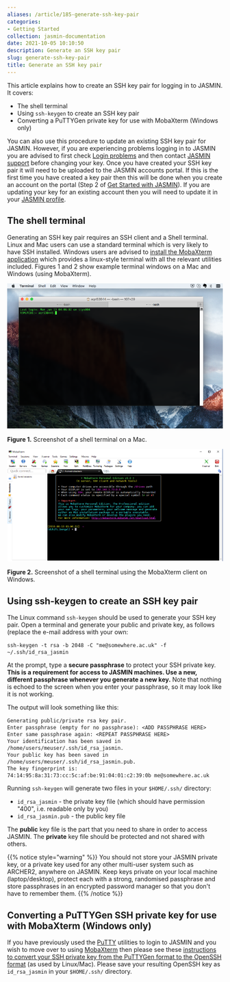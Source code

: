 ```yaml
---
aliases: /article/185-generate-ssh-key-pair
categories:
- Getting Started
collection: jasmin-documentation
date: 2021-10-05 10:10:50
description: Generate an SSH key pair
slug: generate-ssh-key-pair
title: Generate an SSH key pair
---
```


This article explains how to create an SSH key pair for logging in to JASMIN.
It covers:

  * The shell terminal
  * Using `ssh-keygen` to create an SSH key pair
  * Converting a PuTTYGen private key for use with MobaXterm (Windows only)

You can also use this procedure to update an existing SSH key pair for JASMIN.
However, if you are experiencing problems logging in to JASMIN you are advised
to first check [Login problems](login-problems) and then contact [JASMIN
support](https://www.jasmin.ac.uk/help/contact/) before changing your key.
Once you have created your SSH key pair it will need to be uploaded to the
JASMIN accounts portal. If this is the first time you have created a key pair
then this will be done when you create an account on the portal (Step 2 of
[Get Started with JASMIN](get-started-with-jasmin)). If you are updating your
key for an existing account then you will need to update it in your [JASMIN
profile](https://accounts.jasmin.ac.uk/account/login/?next=/account/profile/).

## The shell terminal

Generating an SSH key pair requires an SSH client and a Shell terminal. Linux
and Mac users can use a standard terminal which is very likely to have SSH
installed. Windows users are advised to [install the MobaXterm
application](mobaxterm) which provides a linux-style terminal with all the
relevant utilities included. Figures 1 and 2 show example terminal windows on
a Mac and Windows (using MobaXterm).

![Mac terminal ](file-QrkL51B5fW.png)

**Figure 1.** Screenshot of a shell terminal on a Mac.

![](file-jmOb6PSApE.png)

**Figure 2.** Screenshot of a shell terminal using the MobaXterm client on
Windows.

## Using ssh-keygen to create an SSH key pair

The Linux command `ssh-keygen` should be used to generate your SSH key pair.
Open a terminal and generate your public and private key, as follows (replace
the e-mail address with your own:

```console
ssh-keygen -t rsa -b 2048 -C "me@somewhere.ac.uk" -f ~/.ssh/id_rsa_jasmin
```

At the prompt, type a **secure passphrase** to protect your SSH private key.
**This is a requirement for access to JASMIN machines. Use a new, different
passphrase whenever you generate a new key.** Note that nothing is echoed to
the screen when you enter your passphrase, so it may look like it is not
working.

The output will look something like this:
```console
Generating public/private rsa key pair.
Enter passphrase (empty for no passphrase): <ADD PASSPHRASE HERE>
Enter same passphrase again: <REPEAT PASSPHRASE HERE>
Your identification has been saved in /home/users/meuser/.ssh/id_rsa_jasmin.
Your public key has been saved in /home/users/meuser/.ssh/id_rsa_jasmin.pub.
The key fingerprint is:
74:14:95:8a:31:73:cc:5c:af:be:91:04:01:c2:39:0b me@somewhere.ac.uk
``` 

Running `ssh-keygen` will generate two files in your `$HOME/.ssh/` directory:

  * `id_rsa_jasmin` -  the private key file (which should have permission "400", i.e. readable only by you)
  * `id_rsa_jasmin.pub` - the public key file

The **public** key file is the part that you need to share in order to access
JASMIN. The **private** key file should be protected and not shared with
others.

{{% notice style="warning" %}}
You should not store your JASMIN private key, or a private key used for any other multi-user system such as ARCHER2, anywhere on JASMIN. Keep keys private on your local machine (laptop/desktop), protect each with a strong, randomised passphrase and store passphrases in an encrypted password manager so that you don't have to remember them.
{{% /notice %}}

## Converting a PuTTYGen SSH private key for use with MobaXterm (Windows only)

If you have previously used the
[PuTTY](https://www.chiark.greenend.org.uk/~sgtatham/putty/) utilities to
login to JASMIN and you wish to move over to using [MobaXterm](mobaxterm) then
please see these [instructions to convert your SSH private key from the
PuTTYGen format to the OpenSSH format](https://docs.oseems.com/general/application/putty/convert-ppk-to-ssh-key) (as used by Linux/Mac). Please save your resulting OpenSSH key as
`id_rsa_jasmin` in your `$HOME/.ssh/` directory.
